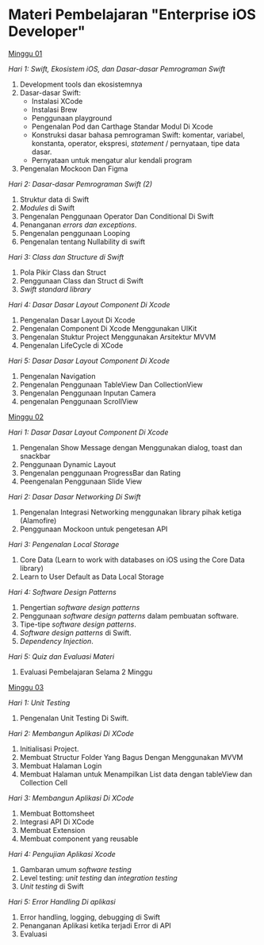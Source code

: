 # Materi Pembelajaran "Enterprise iOS Developer"

[Minggu 01](isi/01.md)

*Hari 1: Swift, Ekosistem iOS, dan Dasar-dasar Pemrograman Swift*

1. Development tools dan ekosistemnya
2. Dasar-dasar Swift: 
    * Instalasi XCode
    * Instalasi Brew
    * Penggunaan playground
    * Pengenalan Pod dan Carthage Standar Modul Di Xcode
    * Konstruksi dasar bahasa pemrograman Swift: komentar, variabel, konstanta, operator, ekspresi, *statement* / pernyataan, tipe data dasar. 
    * Pernyataan untuk mengatur alur kendali program 
3. Pengenalan Mockoon Dan Figma

*Hari 2: Dasar-dasar Pemrograman Swift (2)*

1. Struktur data di Swift
2. *Modules* di Swift
3. Pengenalan Penggunaan Operator Dan Conditional Di Swift
4. Penanganan *errors dan exceptions*.
5. Pengenalan penggunaan Looping
6. Pengenalan tentang Nullability di swift

*Hari 3: Class dan Structure di Swift*

1. Pola Pikir Class dan Struct
2. Penggunaan Class dan Struct di Swift
3. *Swift standard library*


*Hari 4: Dasar Dasar Layout Component Di Xcode*

1. Pengenalan Dasar Layout Di Xcode
2. Pengenalan Component Di Xcode Menggunakan UIKit
2. Pengenalan Stuktur Project Menggunakan Arsitektur MVVM
3. Pengenalan LifeCycle di XCode


*Hari 5: Dasar Dasar Layout Component Di Xcode*

1. Pengenalan Navigation
2. Pengenalan Penggunaan TableView Dan CollectionView
3. Pengenalan Penggunaan Inputan Camera
4. pengenalan Penggunaan ScrollView

[Minggu 02](isi/02.md)

*Hari 1: Dasar Dasar Layout Component Di Xcode*

1. Pengenalan Show Message dengan Menggunakan dialog, toast dan snackbar
2. Penggunaan Dynamic Layout
3. Pengenalan penggunaan ProgressBar dan Rating
3. Peengenalan Penggunaan Slide View

*Hari 2: Dasar Dasar Networking Di Swift*

1. Pengenalan Integrasi Networking menggunakan library pihak ketiga (Alamofire)
2. Penggunaan Mockoon untuk pengetesan API

*Hari 3: Pengenalan Local Storage*

1. Core Data (Learn to work with databases on iOS using the Core Data library)
2. Learn to User Default as Data Local Storage


*Hari 4: Software Design Patterns*

1. Pengertian *software design patterns*
2. Penggunaan *software design patterns* dalam pembuatan software.
3. Tipe-tipe *software design patterns*.
4. *Software design patterns* di Swift.
5. *Dependency Injection*.

*Hari 5: Quiz dan Evaluasi Materi*

1. Evaluasi Pembelajaran Selama 2 Minggu


[Minggu 03](isi/03.md)

*Hari 1: Unit Testing*

1. Pengenalan Unit Testing Di Swift.

*Hari 2: Membangun Aplikasi Di XCode*

1. Initialisasi Project.
2. Membuat Structur Folder Yang Bagus Dengan Menggunakan MVVM
3. Membuat Halaman Login
4. Membuat Halaman untuk Menampilkan List data dengan tableView dan Collection Cell


*Hari 3: Membangun Aplikasi Di XCode*

1. Membuat Bottomsheet
2. Integrasi API Di XCode
3. Membuat Extension
4. Membuat component yang reusable

*Hari 4: Pengujian Aplikasi Xcode*

1. Gambaran umum *software testing*
2. Level testing: *unit testing* dan *integration testing*
3. *Unit testing* di Swift


*Hari 5: Error Handling Di aplikasi*

1. Error handling, logging, debugging di Swift
2. Penanganan Aplikasi ketika terjadi  Error di API 
3. Evaluasi
